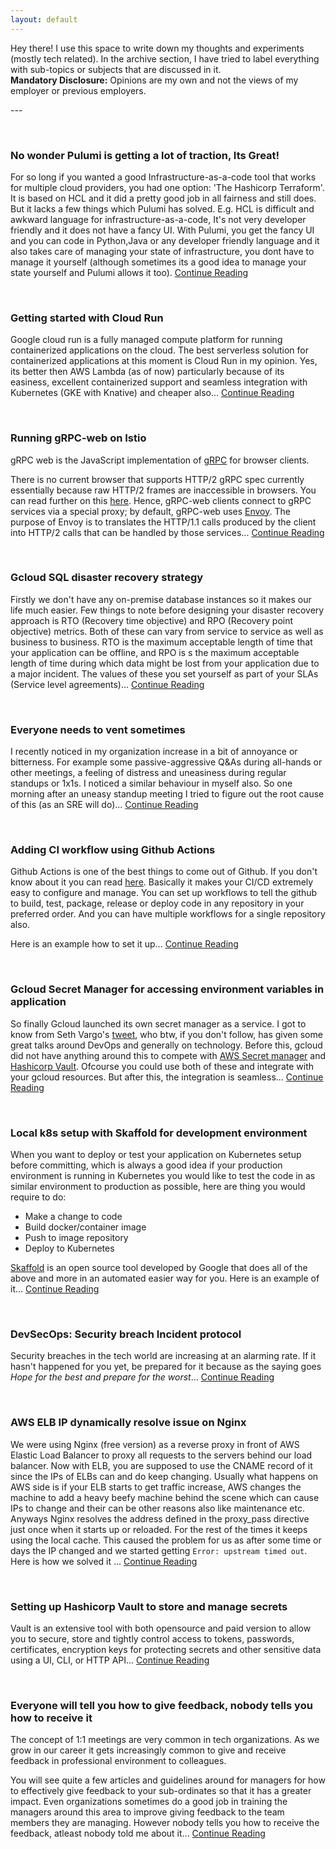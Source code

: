 ```yaml
---
layout: default
---
```

<div class='index-head'>
<p> Hey there! <span class="emoji wave" aria-label="hand wave"></span>
I use this space to write down my thoughts and experiments (mostly tech related). In the archive section, I have tried to label everything with sub-topics or subjects that are discussed in it.
<br>
<b>Mandatory Disclosure:</b> Opinions are my own and not the views of my employer or previous employers.
</p>
</div>
---

&nbsp;

### No wonder Pulumi is getting a lot of traction, Its Great!

For so long if you wanted a good Infrastructure-as-a-code tool that works for multiple cloud providers, you had one option: 'The Hashicorp Terraform'. It is based on HCL and it did a pretty good job in all fairness and still does. But it lacks a few things which Pulumi has solved. E.g. HCL is difficult and awkward language for infrastructure-as-a-code, It's not very developer friendly and it does not have a fancy UI. With Pulumi, you get the fancy UI and you can code in Python,Java or any developer friendly language and it also takes care of managing your state of infrastructure, you dont have to manage it yourself (although sometimes its a good idea to manage your state yourself and Pulumi allows it too).
[Continue Reading](./pages/pulumi.html)

&nbsp;

### Getting started with Cloud Run

Google cloud run is a fully managed compute platform for running containerized applications on the cloud.
The best serverless solution for containerized applications at this moment is Cloud Run in my opinion. Yes, its better then AWS Lambda (as of now) particularly because of its easiness, excellent containerized support and seamless integration with Kubernetes (GKE with Knative) and cheaper also...
[Continue Reading](./pages/cloud_run.html)

&nbsp;

### Running gRPC-web on Istio

gRPC web is the JavaScript implementation of [gRPC](https://grpc.io) for browser clients.

There is no current browser that supports HTTP/2 gRPC spec currently essentially because raw HTTP/2 frames are inaccessible in browsers. You can read further on this [here](https://grpc.io/blog/state-of-grpc-web/#the-grpc-web-spec). Hence, gRPC-web clients connect to gRPC services via a special proxy; by default, gRPC-web uses [Envoy](https://www.envoyproxy.io). The purpose of Envoy is to translates the HTTP/1.1 calls produced by the client into HTTP/2 calls that can be handled by those services...
[Continue Reading](./pages/grpc-web.html)

&nbsp;

### Gcloud SQL disaster recovery strategy

Firstly we don't have any on-premise database instances so it makes our life much easier. Few things to note before designing your disaster recovery approach is RTO (Recovery time objective) and RPO (Recovery point objective) metrics. Both of these can vary from service to service as well as business to business. RTO is the maximum acceptable length of time that your application can be offline, and RPO is s the maximum acceptable length of time during which data might be lost from your application due to a major incident. The values of these you set yourself as part of your SLAs (Service level agreements)...
[Continue Reading](./pages/gcloud_disaster_recovery_data.html)

&nbsp;

### Everyone needs to vent sometimes

I recently noticed in my organization increase in a bit of annoyance or bitterness. For example some passive-aggressive Q&As during all-hands or other meetings, a feeling of distress and uneasiness during regular standups or 1x1s. I noticed a similar behaviour in myself also. So one morning after an uneasy standup meeting I tried to figure out the root cause of this (as an SRE will do)... [Continue Reading](./pages/everyone_needs_to_vent.html)

&nbsp;

### Adding CI workflow using Github Actions

Github Actions is one of the best things to come out of Github. If you don't know about it you can read [here](https://docs.github.com/en/actions). Basically it makes your CI/CD extremely easy to configure and manage. You can set up workflows to tell the github to build, test, package, release or deploy code in any repository in your preferred order. And you can have multiple workflows for a single repository also.

Here is an example how to set it up... [Continue Reading](./pages/github_actions.html)


&nbsp;

### Gcloud Secret Manager for accessing environment variables in application

So finally Gcloud launched its own secret manager as a service. I got to know from Seth Vargo's [tweet](https://twitter.com/sethvargo/status/1220035296018018310), who btw, if you don't follow, has given some great talks around DevOps and generally on technology.
Before this, gcloud did not have anything around this to compete with [AWS Secret manager](https://aws.amazon.com/secrets-manager/) and [Hashicorp Vault](https://www.vaultproject.io/). Ofcourse you could use both of these and integrate with your gcloud resources. But after this, the integration is seamless... [Continue Reading](./pages/gcloud_secrets.html)

&nbsp;

### Local k8s setup with Skaffold for development environment

When you want to deploy or test your application on Kubernetes setup before committing, which is always a good idea if your production environment is running in Kubernetes you would like to test the code in as similar environment to production as possible, here are thing you would require to do:

* Make a change to code
* Build docker/container image
* Push to image repository
* Deploy to Kubernetes

[Skaffold](https://skaffold.dev/) is an open source tool developed by Google that does all of the above and more in an automated easier way for you. Here is an example of it... [Continue Reading](./pages/skaffold.html)

&nbsp;

### DevSecOps: Security breach Incident protocol

Security breaches in the tech world are increasing at an alarming rate. If it hasn't happened for you yet, be prepared for it because as the saying goes *Hope for the best and prepare for the worst*... [Continue Reading](./pages/incident_protocol.html)

&nbsp;

### AWS ELB IP dynamically resolve issue on Nginx

We were using Nginx (free version) as a reverse proxy in front of AWS Elastic Load Balancer to proxy all requests to the servers behind our load balancer. Now with ELB, you are supposed to use the CNAME record of it since the IPs of ELBs can and do keep changing. Usually what happens on AWS side is if your ELB starts to get traffic increase, AWS changes the machine to add a heavy beefy machine behind the scene which can cause IPs to change and their can be other reasons also like maintenance etc.
Anyways Nginx resolves the address defined in the proxy_pass directive just once when it starts up or reloaded. For the rest of the times it keeps using the local cache. This caused the problem for us as after some time or days the IP changed and we started getting `Error: upstream timed out`. Here is how we solved it ... [Continue Reading](./pages/nginx_aws_elb_ip.html)

&nbsp;

### Setting up Hashicorp Vault to store and manage secrets

Vault is an extensive tool with both opensource and paid version to allow you to secure, store and tightly control access to tokens, passwords, certificates, encryption keys for protecting secrets and other sensitive data using a UI, CLI, or HTTP API... [Continue Reading](./pages/vault.html)

&nbsp;

### Everyone will tell you how to give feedback, nobody tells you how to receive it

The concept of 1:1 meetings are very common in tech organizations. As we grow in our career it gets increasingly common to give and receive feedback in professional environment to colleagues.

You will see quite a few articles and guidelines around for managers for how to effectively give feedback to your sub-ordinates so that it has a greater impact. Even organizations sometimes do a good job in training the managers around this area to improve giving feedback to the team members they are managing. However nobody tells you how to receive the feedback, atleast nobody told me about it... [Continue Reading](./pages/feedback.html)
